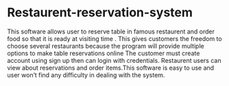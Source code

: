 # Restaurent-reservation-system
This software allows user to reserve table in famous restaurent and order food so that it is ready at visiting time .
This gives customers the freedom to choose several restaurants because the program will provide multiple options to make table reservations online
The customer must create account using sign up then can login with credentials.
Restaurent users can view about reservations and order items.This software is easy to use and user won’t find any difficulty in dealing with the system.
